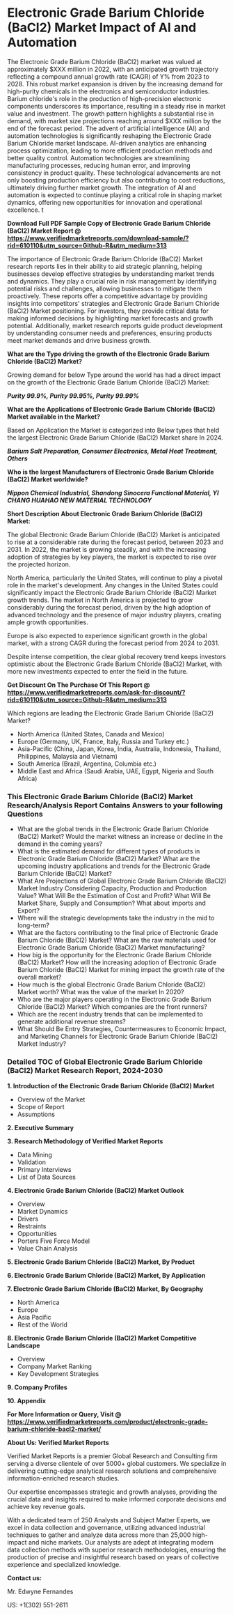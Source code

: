 <meta name="title" content="Global  Electronic Grade Barium Chloride (BaCl2) Market Impact of AI and Automation"><meta name="description" content="  The Electronic Grade Barium Chloride (BaCl2) market was valued at approximately $XXX million in 2022, with an anticipated growth trajectory reflecting a compound annual"><meta name="title" content=" Electronic Grade Barium Chloride (BaCl2) Market Size, Share, Scope, Trends, Growth, Opportunities, Analysis, Forecast"> <h1>Electronic Grade Barium Chloride (BaCl2) Market Impact of AI and Automation</h1> The Electronic Grade Barium Chloride (BaCl2) market was valued at approximately $XXX million in 2022, with an anticipated growth trajectory reflecting a compound annual growth rate (CAGR) of Y% from 2023 to 2028. This robust market expansion is driven by the increasing demand for high-purity chemicals in the electronics and semiconductor industries. Barium chloride's role in the production of high-precision electronic components underscores its importance, resulting in a steady rise in market value and investment. The growth pattern highlights a substantial rise in demand, with market size projections reaching around $XXX million by the end of the forecast period. The advent of artificial intelligence (AI) and automation technologies is significantly reshaping the Electronic Grade Barium Chloride market landscape. AI-driven analytics are enhancing process optimization, leading to more efficient production methods and better quality control. Automation technologies are streamlining manufacturing processes, reducing human error, and improving consistency in product quality. These technological advancements are not only boosting production efficiency but also contributing to cost reductions, ultimately driving further market growth. The integration of AI and automation is expected to continue playing a critical role in shaping market dynamics, offering new opportunities for innovation and operational excellence. t</p><p id="" class=""><strong>Download Full PDF Sample Copy of Electronic Grade Barium Chloride (BaCl2) Market Report @ <a href="https://www.verifiedmarketreports.com/download-sample/?rid=610110&utm_source=Github-R&utm_medium=313" target="_blank">https://www.verifiedmarketreports.com/download-sample/?rid=610110&utm_source=Github-R&utm_medium=313</a></strong></p><p>The importance of&nbsp;Electronic Grade Barium Chloride (BaCl2) Market research reports lies in their ability to aid strategic planning, helping businesses develop effective strategies by understanding market trends and dynamics. They play a crucial role in risk management by identifying potential risks and challenges, allowing businesses to mitigate them proactively. These reports offer a competitive advantage by providing insights into competitors' strategies and Electronic Grade Barium Chloride (BaCl2) Market positioning. For investors, they provide critical data for making informed decisions by highlighting market forecasts and growth potential. Additionally, market research reports guide product development by understanding consumer needs and preferences, ensuring products meet market demands and drive business growth.</p><p><strong>What are the&nbsp;Type driving the growth of the Electronic Grade Barium Chloride (BaCl2) Market?</strong></p><p id="" class="">Growing demand for below Type around the world has had a direct impact on the growth of the Electronic Grade Barium Chloride (BaCl2) Market:</p><em><strong>Purity 99.9%, Purity 99.95%, Purity 99.99%</strong></em></p><strong>What are the&nbsp;Applications&nbsp;of Electronic Grade Barium Chloride (BaCl2) Market available in the Market?</strong></p><p id="" class="">Based on Application the Market is categorized into Below types that held the largest Electronic Grade Barium Chloride (BaCl2) Market share In 2024.</p><em><strong>Barium Salt Preparation, Consumer Electronics, Metal Heat Treatment, Others</strong></em></p><strong>Who is the largest Manufacturers of Electronic Grade Barium Chloride (BaCl2) Market worldwide?</strong></p><p><em><strong>Nippon Chemical Industrial, Shandong Sinocera Functional Material, YI CHANG HUAHAO NEW MATERIAL TECHNOLOGY</strong></em></p><p id="" class=""><strong>Short Description About Electronic Grade Barium Chloride (BaCl2) Market:</strong></p><p>The global Electronic Grade Barium Chloride (BaCl2) Market is anticipated to rise at a considerable rate during the forecast period, between 2023 and 2031. In 2022, the market is growing steadily, and with the increasing adoption of strategies by key players, the market is expected to rise over the projected horizon.</p><p>North America, particularly the United States, will continue to play a pivotal role in the market's development. Any changes in the United States could significantly impact the Electronic Grade Barium Chloride (BaCl2) Market growth trends. The market in North America is projected to grow considerably during the forecast period, driven by the high adoption of advanced technology and the presence of major industry players, creating ample growth opportunities.</p><p>Europe is also expected to experience significant growth in the global market, with a strong CAGR during the forecast period from 2024 to 2031.</p><p>Despite intense competition, the clear global recovery trend keeps investors optimistic about the Electronic Grade Barium Chloride (BaCl2) Market, with more new investments expected to enter the field in the future.</p><p id="" class=""><strong>Get Discount On The Purchase Of This Report @ <a href="https://www.verifiedmarketreports.com/ask-for-discount/?rid=610110&utm_source=Github-R&utm_medium=313" target="_blank">https://www.verifiedmarketreports.com/ask-for-discount/?rid=610110&utm_source=Github-R&utm_medium=313</a></strong></p>Which regions are leading the Electronic Grade Barium Chloride (BaCl2) Market?</p><ul><li>North America (United States, Canada and Mexico)</li><li>Europe (Germany, UK, France, Italy, Russia and Turkey etc.)</li><li>Asia-Pacific (China, Japan, Korea, India, Australia, Indonesia, Thailand, Philippines, Malaysia and Vietnam)</li><li>South America (Brazil, Argentina, Columbia etc.)</li><li>Middle East and Africa (Saudi Arabia, UAE, Egypt, Nigeria and South Africa)</li></ul><h3 id="" class="">This Electronic Grade Barium Chloride (BaCl2) Market Research/Analysis Report Contains Answers to your following Questions</h3><ul><li>What are the global trends in the Electronic Grade Barium Chloride (BaCl2) Market? Would the market witness an increase or decline in the demand in the coming years?</li><li>What is the estimated demand for different types of products in Electronic Grade Barium Chloride (BaCl2) Market? What are the upcoming industry applications and trends for the Electronic Grade Barium Chloride (BaCl2) Market?</li><li>What Are Projections of Global Electronic Grade Barium Chloride (BaCl2) Market Industry Considering Capacity, Production and Production Value? What Will Be the Estimation of Cost and Profit? What Will Be Market Share, Supply and Consumption? What about imports and Export?</li><li>Where will the strategic developments take the industry in the mid to long-term?</li><li>What are the factors contributing to the final price of Electronic Grade Barium Chloride (BaCl2) Market? What are the raw materials used for Electronic Grade Barium Chloride (BaCl2) Market manufacturing?</li><li>How big is the opportunity for the Electronic Grade Barium Chloride (BaCl2) Market? How will the increasing adoption of Electronic Grade Barium Chloride (BaCl2) Market for mining impact the growth rate of the overall market?</li><li>How much is the global Electronic Grade Barium Chloride (BaCl2) Market worth? What was the value of the market In 2020?</li><li>Who are the major players operating in the Electronic Grade Barium Chloride (BaCl2) Market? Which companies are the front runners?</li><li>Which are the recent industry trends that can be implemented to generate additional revenue streams?</li><li>What Should Be Entry Strategies, Countermeasures to Economic Impact, and Marketing Channels for Electronic Grade Barium Chloride (BaCl2) Market Industry?</li></ul><h3 id="" class="">Detailed TOC of Global Electronic Grade Barium Chloride (BaCl2) Market Research Report, 2024-2030</h3><p id="" class=""><strong>1. Introduction of the Electronic Grade Barium Chloride (BaCl2) Market</strong></p><ul><li>Overview of the Market</li><li>Scope of Report</li><li>Assumptions</li></ul><p id="" class=""><strong>2. Executive Summary</strong></p><p id="" class=""><strong>3. Research Methodology of Verified Market Reports</strong></p><ul><li>Data Mining</li><li>Validation</li><li>Primary Interviews</li><li>List of Data Sources</li></ul><p id="" class=""><strong>4. Electronic Grade Barium Chloride (BaCl2) Market Outlook</strong></p><ul><li>Overview</li><li>Market Dynamics</li><li>Drivers</li><li>Restraints</li><li>Opportunities</li><li>Porters Five Force Model</li><li>Value Chain Analysis</li></ul><p id="" class=""><strong>5. Electronic Grade Barium Chloride (BaCl2) Market, By Product</strong></p><p id="" class=""><strong>6. Electronic Grade Barium Chloride (BaCl2) Market, By Application</strong></p><p id="" class=""><strong>7. Electronic Grade Barium Chloride (BaCl2) Market, By Geography</strong></p><ul><li>North America</li><li>Europe</li><li>Asia Pacific</li><li>Rest of the World</li></ul><p id="" class=""><strong>8. Electronic Grade Barium Chloride (BaCl2) Market Competitive Landscape</strong></p><ul><li>Overview</li><li>Company Market Ranking</li><li>Key Development Strategies</li></ul><p id="" class=""><strong>9. Company Profiles</strong></p><p id="" class=""><strong>10. Appendix</strong></p><p id="" class=""><strong>For More Information or Query, Visit @ <a href="https://www.verifiedmarketreports.com/product/electronic-grade-barium-chloride-bacl2-market/" target="_blank">https://www.verifiedmarketreports.com/product/electronic-grade-barium-chloride-bacl2-market/</a></strong></p><p id="" class=""><strong>About Us: Verified Market Reports</strong></p><p id="" class="">Verified Market Reports is a premier Global Research and Consulting firm serving a diverse clientele of over 5000+ global customers. We specialize in delivering cutting-edge analytical research solutions and comprehensive information-enriched research studies.</p><p id="" class="">Our expertise encompasses strategic and growth analyses, providing the crucial data and insights required to make informed corporate decisions and achieve key revenue goals.</p><p id="" class="">With a dedicated team of 250 Analysts and Subject Matter Experts, we excel in data collection and governance, utilizing advanced industrial techniques to gather and analyze data across more than 25,000 high-impact and niche markets. Our analysts are adept at integrating modern data collection methods with superior research methodologies, ensuring the production of precise and insightful research based on years of collective experience and specialized knowledge.</p><p id="" class=""><strong>Contact us:</strong></p><p id="" class="">Mr. Edwyne Fernandes</p><p id="" class="">US: +1(302) 551-2611</p>
